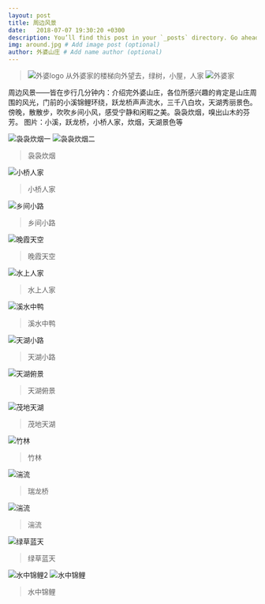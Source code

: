 ```yaml
---
layout: post
title: 周边风景
date:   2018-07-07 19:30:20 +0300
description: You’ll find this post in your `_posts` directory. Go ahead and edit it and re-build the site to see your changes. # Add post description (optional)
img: around.jpg # Add image post (optional)
author: 外婆山庄 # Add name author (optional)
---
```

>![外婆logo]({{site.baseurl}}/assets/img/logo.jpg)
>从外婆家的楼梯向外望去，绿树，小屋，人家
![外婆家]({{site.baseurl}}/assets/img/around.jpg)

周边风景——皆在步行几分钟内：介绍完外婆山庄，各位所感兴趣的肯定是山庄周围的风光，门前的小溪锦鲤环绕，跃龙桥声声流水，三千八白坎，天湖秀丽景色。
傍晚，散散步，吹吹乡间小风，感受宁静和闲暇之美。袅袅炊烟，嗅出山木的芬芳。
图片：小溪，跃龙桥，小桥人家，炊烟，天湖景色等

![袅袅炊烟一]({{site.baseurl}}/assets/img/around19.jpg)
![袅袅炊烟二]({{site.baseurl}}/assets/img/mangdang8.jpg)
>袅袅炊烟
>

![小桥人家]({{site.baseurl}}/assets/img/around6.jpg)
>小桥人家
>

![乡间小路]({{site.baseurl}}/assets/img/around11.jpg)
>乡间小路
>

![晚霞天空]({{site.baseurl}}/assets/img/tiankong.jpg)
>晚霞天空

![水上人家]({{site.baseurl}}/assets/img/around1.jpg)
>水上人家
>

![溪水中鸭]({{site.baseurl}}/assets/img/around12.jpg)
>溪水中鸭
>

![天湖小路]({{site.baseurl}}/assets/img/around16.jpg)
>天湖小路
>

![天湖俯景]({{site.baseurl}}/assets/img/around18.jpg)
>天湖俯景
>

![茂地天湖]({{site.baseurl}}/assets/img/around17.jpg)
>茂地天湖
>

![竹林]({{site.baseurl}}/assets/img/around21.jpg)
>竹林
>

![湍流]({{site.baseurl}}/assets/img/qiao.jpg)
>瑞龙桥
>

![湍流]({{site.baseurl}}/assets/img/around24.jpg)
>湍流
>

![绿草蓝天]({{site.baseurl}}/assets/img/around26.jpg)
>绿草蓝天
>

![水中锦鲤2]({{site.baseurl}}/assets/img/jingli.jpg)
![水中锦鲤]({{site.baseurl}}/assets/img/shanzhuang3.jpg)
>水中锦鲤
>

